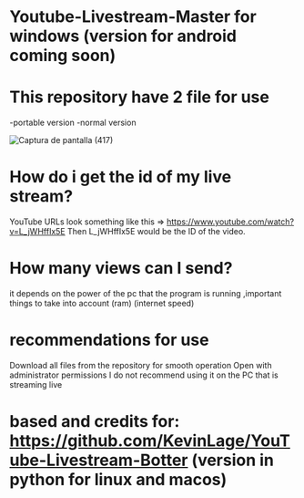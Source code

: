 # Youtube-Livestream-Master for windows (version for android coming soon)
# This repository have 2 file for use
-portable version
-normal version

![Captura de pantalla (417)](https://user-images.githubusercontent.com/54437821/85404800-b8a8bf80-b51c-11ea-83d2-7cb6d9122165.png)

# How do i get the id of my live stream?
YouTube URLs look something like this => https://www.youtube.com/watch?v=L_jWHffIx5E
Then L_jWHffIx5E would be the ID of the video.

# How many views can I send?
it depends on the power of the pc that the program is running ,important things to take into account (ram) (internet speed)

# recommendations for use
Download all files from the repository for smooth operation
Open with administrator permissions
I do not recommend using it on the PC that is streaming live

# based and credits for: https://github.com/KevinLage/YouTube-Livestream-Botter (version in python for linux and macos)
